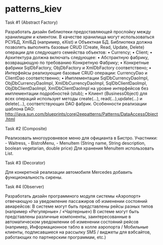 # patterns_kiev

Task #1 (Abstract Factory)

Разработать дизайн библиотеки предоставляющей прослойку между
хранилищем и клиентом. В качестве хранилища могут использоваться РСУБД,
XmlБД (например, eXist) и Объектная БД. Библиотека должна позволять
выполнять базовые CRUD (Create, Read, Update, Delete) операции для
следующего семейства объектов:
• Currency;
• Client;
• Архитектура должна включать следующее:
• Абстрактную  фабрику, возвращающую по требованию Конкретную  Фабрику;
• Конкретные  фабрики SqlDbFactory, ObjDbFactory и XmlDbFactory соответствено;
• Интерфейсы  реализующие базовые CRUD операции:  CurrencyDao и ClientDao соответственно;
• Имплементации  SqlDbCurrencyDaoImpl, ObjDbCurrencyDaoImpl, XmlDbCurrencyDaoImpl,
SqlDbClientDaoImpl, ObjDbClientDaoImpl, XmlDbClientDaoImpl на уровне интерфейсов без
имплементации  подробностей  (stub);
• Клиент (BusinessObject) для всех операций  использует методы create(...), read(...),update(...) и
delete(...), соответствующих DAO фабрик.
Особенности реализации шаблона DAO:
http://java.sun.com/blueprints/corej2eepatterns/Patterns/DataAccessObject.html

Task #2 (Composite)

Реализовать многоуровневое меню для
официанта в Бистро. Участники:
    - Waitress,
    - BistroMenu,
    - Menultem (String name, String description, boolean vegetarian, double price)
Для хранения Menultem использовать List.


Task #3 (Decorator)

Для конкретной реализации автомобиля
Mercedes добавить функциональность сирены.


Task #4 (Observer)

Разработать дизайн программного модуля системы
«Аэропорт» отвечающую за уведомление пассажиров об
изменении состояний авиарейсов:
В системе могут быть представлены рейсы разных типов (например
«Регулярные» / «Чартерные»)
В системе могут быть представлены различные компоненты,
заинтересованные в автоматическом уведомлении об изменении
состояний рейсов (например, Информационное табло в холле аэропорта
/ Мобильные клиенты, подписавшиеся на рассылку SMS / виджеты для
вэбсайтов, работающих по партнерским программам, etc.)
